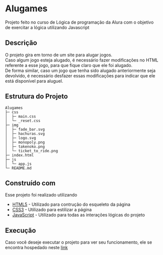 
# Alugames

Projeto feito no curso de Lógica de programação da Alura com o objetivo de exercitar a lógica utilizando Javascript

## Descrição

O projeto gira em torno de um site para alugar jogos. <br>
Caso algum jogo esteja alugado, é necessário fazer modificações no HTML referente a esse jogo, para que fique claro que ele foi alugado. <br>
De forma similar, caso um jogo que tenha sido alugado anteriormente seja devolvido, é necessário desfazer essas modificações para indicar que ele está disponível para aluguel. <br>

## Estrutura do Projeto

```
Alugames
├─ css
│  ├─ main.css
│  └─ _reset.css
├─ img
│  ├─ fade_bar.svg
│  ├─ hachuras.svg
│  ├─ logo.svg
│  ├─ monopoly.png
│  ├─ takenoko.png
│  └─ ticket_to_ride.png
├─ index.html
├─ js
│  └─ app.js
└─ README.md

```
## Construído com

Esse projeto foi realizado utilizando

* [HTML5](https://developer.mozilla.org/pt-BR/docs/Web/HTML) - Utilizado para contrução do esqueleto da página
* [CSS3](https://developer.mozilla.org/pt-BR/docs/Web/CSS) - Utilizado para estilizar a página
* [JavaScript](https://developer.mozilla.org/pt-BR/docs/Web/JavaScript) - Utilizado para todas as interações lógicas do projeto

## Execução

Caso você deseje executar o projeto para ver seu funcionamento, ele se encontra hospedado neste [link](https://alugames-weld.vercel.app)
